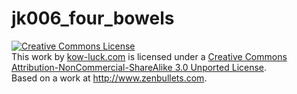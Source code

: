 jk006_four_bowels
=================
<a rel="license" href="http://creativecommons.org/licenses/by-nc-sa/3.0/"><img alt="Creative Commons License" style="border-width:0" src="http://i.creativecommons.org/l/by-nc-sa/3.0/88x31.png" /></a><br />This work by <a xmlns:cc="http://creativecommons.org/ns#" href="http:..kow-luck.com" property="cc:attributionName" rel="cc:attributionURL">kow-luck.com</a> is licensed under a <a rel="license" href="http://creativecommons.org/licenses/by-nc-sa/3.0/">Creative Commons Attribution-NonCommercial-ShareAlike 3.0 Unported License</a>.<br />Based on a work at <a xmlns:dct="http://purl.org/dc/terms/" href="http://www.zenbullets.com" rel="dct:source">http://www.zenbullets.com</a>.
